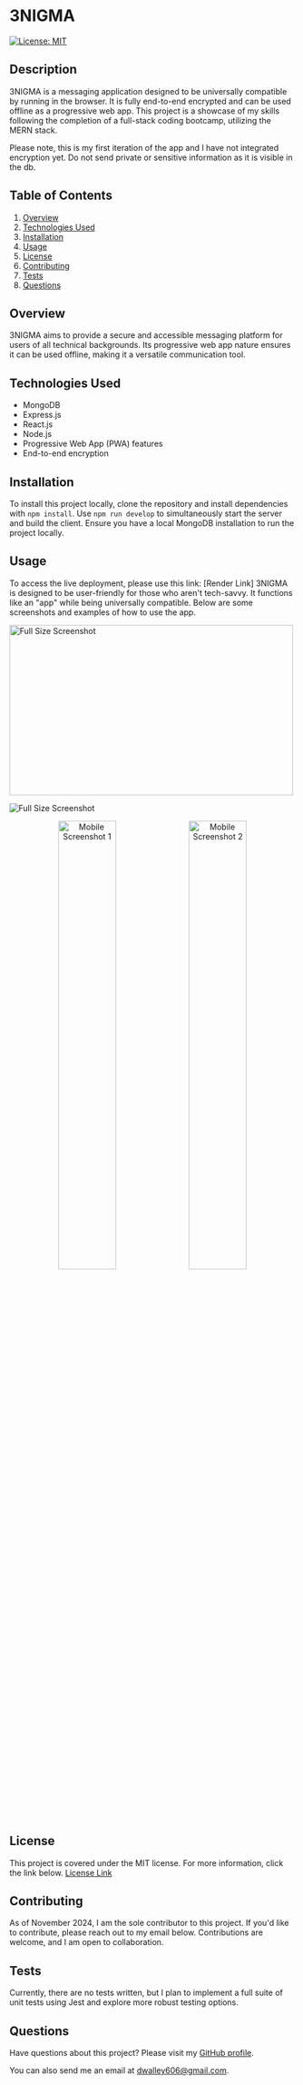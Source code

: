 # 3NIGMA

[![License: MIT](https://img.shields.io/badge/License-MIT-yellow.svg)](https://opensource.org/licenses/MIT)

## Description
3NIGMA is a messaging application designed to be universally compatible by running in the browser. It is fully end-to-end encrypted and can be used offline as a progressive web app. This project is a showcase of my skills following the completion of a full-stack coding bootcamp, utilizing the MERN stack.

Please note, this is my first iteration of the app and I have not integrated encryption yet. Do not send private or sensitive information as it is visible in the db.

## Table of Contents

1. [Overview](#overview)
2. [Technologies Used](#technologies-used)
3. [Installation](#installation)
4. [Usage](#usage)
5. [License](#license)
6. [Contributing](#contributing)
7. [Tests](#tests)
8. [Questions](#questions)

## Overview
3NIGMA aims to provide a secure and accessible messaging platform for users of all technical backgrounds. Its progressive web app nature ensures it can be used offline, making it a versatile communication tool.

## Technologies Used
- MongoDB
- Express.js
- React.js
- Node.js
- Progressive Web App (PWA) features
- End-to-end encryption

## Installation
To install this project locally, clone the repository and install dependencies with `npm install`. Use `npm run develop` to simultaneously start the server and build the client. Ensure you have a local MongoDB installation to run the project locally.

## Usage
To access the live deployment, please use this link: [Render Link]
3NIGMA is designed to be user-friendly for those who aren't tech-savvy. It functions like an "app" while being universally compatible. Below are some screenshots and examples of how to use the app.

<img src="https://github.com/user-attachments/assets/df35d338-26a9-48ea-b6a1-ad1033eae60a" alt="Full Size Screenshot" width="500" height="300">

![Full Size Screenshot](threenigma.png)

<p align="center">
  <img src="threenigma_mobile.png" alt="Mobile Screenshot 1" width="45%">
  <img src="threenigma_mobile_1.png" alt="Mobile Screenshot 2" width="45%">
</p>

## License
This project is covered under the MIT license. For more information, click the link below.
[License Link](https://opensource.org/licenses/MIT)

## Contributing
As of November 2024, I am the sole contributor to this project. If you'd like to contribute, please reach out to my email below. Contributions are welcome, and I am open to collaboration.

## Tests
Currently, there are no tests written, but I plan to implement a full suite of unit tests using Jest and explore more robust testing options.

## Questions
Have questions about this project? Please visit my [GitHub profile](https://github.com/dwalley606).

You can also send me an email at dwalley606@gmail.com.
